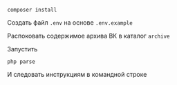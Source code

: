 ```
composer install
```

Создать файл `.env` на основе `.env.example`

Распоковать содержимое архива ВК в каталог `archive`

Запустить
```
php parse
```

И следовать инструкциям в командной строке